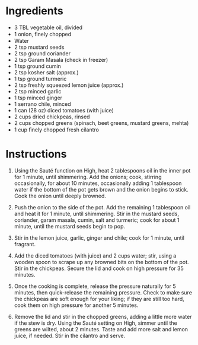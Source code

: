 # Ingredients

- 3 TBL vegetable oil, divided
- 1 onion, ﬁnely chopped
- Water
- 2 tsp mustard seeds
- 2 tsp ground coriander
- 2 tsp Garam Masala (check in freezer)
- 1 tsp ground cumin
- 2 tsp kosher salt (approx.)
- 1 tsp ground turmeric
- 2 tsp freshly squeezed lemon juice (approx.)
- 2 tsp minced garlic
- 1 tsp minced ginger
- 1 serrano chile, minced
- 1 can (28 oz) diced tomatoes (with juice)
- 2 cups dried chickpeas, rinsed
- 2 cups chopped greens (spinach, beet greens, mustard greens, mehta)
- 1 cup ﬁnely chopped fresh cilantro

# Instructions

1. Using the Sauté function on High, heat 2 tablespoons oil in the inner pot for 1 minute, until shimmering. Add the onions; cook, stirring occasionally, for about 10 minutes, occasionally adding 1 tablespoon water if the bottom of the pot gets brown and the onion begins to stick. Cook the onion until deeply browned.

2. Push the onion to the side of the pot. Add the remaining 1 tablespoon oil and heat it for 1 minute, until shimmering. Stir in the mustard seeds, coriander, garam masala, cumin, salt and turmeric; cook for about 1 minute, until the mustard seeds begin to pop. 

3. Stir in the lemon juice, garlic, ginger and chile; cook for 1 minute, until fragrant.

4. Add the diced tomatoes (with juice) and 2 cups water; stir, using a wooden spoon to scrape up any browned bits on the bottom of the pot. Stir in the chickpeas. Secure the lid and cook on high pressure for 35 minutes.

5. Once the cooking is complete, release the pressure naturally for 5 minutes, then quick-release the remaining pressure. Check to make sure the chickpeas are soft enough for your liking; if they are still too hard, cook them on high pressure for another 5 minutes.

6. Remove the lid and stir in the chopped greens, adding a little more water if the stew is dry. Using the Sauté setting on High, simmer until the greens are wilted, about 2 minutes. Taste and add more salt and lemon juice, if needed. Stir in the cilantro and serve.
